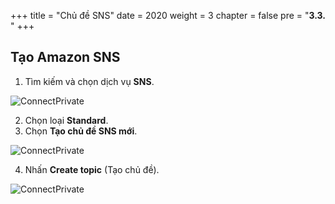 +++
title = "Chủ đề SNS"
date = 2020
weight = 3
chapter = false
pre = "<b>3.3. </b>"
+++

## Tạo Amazon SNS

1. Tìm kiếm và chọn dịch vụ **SNS**.

  ![ConnectPrivate](../../../images/1/3.8.png)

2. Chọn loại **Standard**.
3. Chọn **Tạo chủ đề SNS mới**.

  ![ConnectPrivate](../../../images/1/3.9.png)

4. Nhấn **Create topic** (Tạo chủ đề).

  ![ConnectPrivate](../../../images/1/3.10.png)
